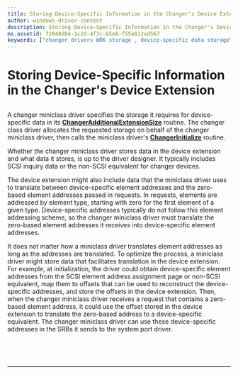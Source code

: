 ```yaml
---
title: Storing Device-Specific Information in the Changer's Device Extension
author: windows-driver-content
description: Storing Device-Specific Information in the Changer's Device Extension
ms.assetid: 72048d84-1c2d-4f3c-b5e8-f55a812ad567
keywords: ["changer drivers WDK storage , device-specific data storage", "storage changer drivers WDK , device-specific data storage", "device-specific data storage WDK changer"]
---
```


# Storing Device-Specific Information in the Changer's Device Extension


## <span id="ddk_storing_device_specific_information_in_the_changers_device_extensi"></span><span id="DDK_STORING_DEVICE_SPECIFIC_INFORMATION_IN_THE_CHANGERS_DEVICE_EXTENSI"></span>


A changer miniclass driver specifies the storage it requires for device-specific data in its [**ChangerAdditionalExtensionSize**](https://msdn.microsoft.com/library/windows/hardware/ff551400) routine. The changer class driver allocates the requested storage on behalf of the changer miniclass driver, then calls the miniclass driver's [**ChangerInitialize**](https://msdn.microsoft.com/library/windows/hardware/ff551431) routine.

Whether the changer miniclass driver stores data in the device extension and what data it stores, is up to the driver designer. It typically includes SCSI inquiry data or the non-SCSI equivalent for changer devices.

The device extension might also include data that the miniclass driver uses to translate between device-specific element addresses and the zero-based element addresses passed in requests. In requests, elements are addressed by element type, starting with zero for the first element of a given type. Device-specific addresses typically do not follow this element addressing scheme, so the changer miniclass driver must translate the zero-based element addresses it receives into device-specific element addresses.

It does not matter how a miniclass driver translates element addresses as long as the addresses are translated. To optimize the process, a miniclass driver might store data that facilitates translation in the device extension. For example, at initialization, the driver could obtain device-specific element addresses from the SCSI element address assignment page or non-SCSI equivalent, map them to offsets that can be used to reconstruct the device-specific addresses, and store the offsets in the device extension. Then, when the changer miniclass driver receives a request that contains a zero-based element address, it could use the offset stored in the device extension to translate the zero-based address to a device-specific equivalent. The changer miniclass driver can use these device-specific addresses in the SRBs it sends to the system port driver.

 

 


--------------------


